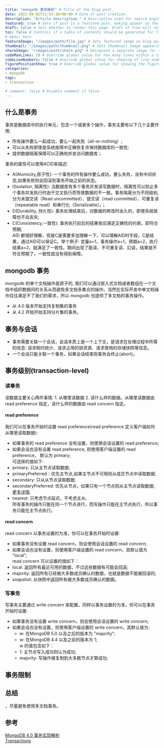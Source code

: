 ```yaml
---
title: "mongodb 事务解析" # Title of the blog post.   
date: 2022-09-02T11:53:16+08:00 # Date of post creation.
description: "Article description." # Description used for search engine.
featured: true # Sets if post is a featured post, making appear on the home page side bar.
draft: false # Sets whether to render this page. Draft of true will not be rendered.
toc: false # Controls if a table of contents should be generated for first-level links automatically.
# menu: main
featureImage: "/images/path/file.jpg" # Sets featured image on blog post.
thumbnail: "/images/path/thumbnail.png" # Sets thumbnail image appearing inside card on homepage.
shareImage: "/images/path/share.png" # Designate a separate image for social media sharing.
codeMaxLines: 10 # Override global value for how many lines within a code block before auto-collapsing.
codeLineNumbers: false # Override global value for showing of line numbers within code block.
figurePositionShow: true # Override global value for showing the figure label.
categories:
- mongodb
tags:
- transaction

# comment: false # Disable comment if false.
---
```


## 什么是事务
事务是数据库中的执行单元，包含一个或者多个操作，事务主要有以下几个主要作用:    
- 所有操作要么一起成功，要么一起失败（all-or-nothing）;   
- 可以从失败即使是系统故障中正确恢复并保持数据库的一致性;   
- 提供数据隔离保障可以正确地并发访问数据库；   

事务的属性可以使用ACID来描述:  
- A(Atomicity,原子性): 一个事务的所有操作要么成功，要么失败，没有中间状态,如果失败则会回滚到事务开始之前的状态。  
- I(Isolation, 隔离性): 当数据库有多个事务并发读写数据时，隔离性可以防止多个事务并发执行时由于交叉执行而导致数据的不一致。事务隔离分为不同级别,分为未提交读（Read uncommitted）、提交读（read committed）、可重复读（repeatable read）和串行化（Serializable）。；     
- D(Durability, 持久性): 事务处理结束后，对数据的修改时永久的，即使系统故障也不会丢失;    
- C(Consistency,一致性):  事务执行前后的结果依旧满足正确性的约束，即符合预期;  
AID 都很好理解，但是C是需要多加理解一下，可以理解AID时手段，C是结果，通过AID可以保证C。举个例子: 变量a=1，事务操作a+1，预期a=2，执行结果a=2，就满足了一致性。期间出现了脏读、不可重复读、幻读，结果就不符合预期了，一致性就没有得到保障。


## mongodb 事务
mongodb 的单个文档操作是原子的, 我们可以通过嵌入式文档或者数组在一个文档中组织数据间的关系从而避免多文档多集合的操作。当然在实际开发中单文档操作往往满足不了我们的需求，所以 mongodb 也提供了多文档的事务操作。  
- 从 4.0 版本开始支持复制集的事务  
- 从 4.2 开始开始支持分片集的事务。


## 事务与会话  
- 事务需要关联一个会话，会话本质上是一个上下文，是请求在处理过程中所需的信息: 请求耗时统计、请求占用的锁资源、请求使用的存储快照等信息。  
- 一个会话只能关联一个事务，如果会话结束则事务会终止(abort)。   

## 事务级别(transaction-level)  
### 读事务
读数据主要关心两件事情: 1. 从哪里读数据 2. 读什么样的数据。从哪里读数据由 read preference 指定，读什么样的数据由
read concern 指定。
#### read preference
我们可以在事务开始时设置  read preference(read preference 定义客户端如何从哪里读取数据):  
- 如果事务的 read preference 没有设置，则使用会话设置的 read preference;  
- 如果会话也没有设置 read preference, 则使用客户端设置的 read preference， 默认为 primary;  
可选择的值如下:
- primary: 只从主节点读取数据;  
- primaryPreferred：优先主节点,如果主节点不可用则从成员节点中读取数据;    
- secondary: 只从从节点读取数据;  
- secondaryPreferred: 优先从节点，如果只有一个节点则从主节点读取数据; [更多详情](https://www.mongodb.com/docs/manual/core/read-preference/#mongodb-readmode-secondaryPreferred);  
- nearest: 只考虑节点延迟，不考虑主从;  
所有事务的操作只能在同一个节点进行，而写操作只能在主节点执行，所以事务只能在主节点执行。
#### read concern 
read concern 以事务设置的为准，你可以在事务开始时设置:
- 如果事务没有设置 read concern，则会使用会话设置的 read concern;  
- 如果会话也没有设置，则使用客户端设置的 read concern，其默认值为 "local";  
read concern 可以设置的值如下：  
- local: 返回所有最近可用的数据，不过这些数据有可能会回滚;  
- majority: 返回所有已经被大多数成员确认的数据，也就是数据不能被回滚的;  
- snapshot:  从快照中返回所有被大多数成员确认的数据。


### 写事务  
写事务主要通过  write concern 来配置，同样以事务设置的为准，你可以在事务开始时设置:
- 如果事务没有设置 write concern，则会使用会话设置的 write concern;
- 如果会话也没有设置，则使用客户端设置的 write concern，其默认值为:
  - w: 在MongoDB 5.0 以及之后的版本为 "majority";   
  - w: 在MongoDB 4.4 以及之前的版本为 1;   
w 的值包含如下：  
  - 1: 主节点写入成功则认为成功;  
  - majority: 写操作被复制到大多数节点才算成功;  
## 事务限制  
    
## 总结
，尽量避免使用多文档事务。  

## 参考
[MongoDB 4.0 事务实现解析](https://mongoing.com/%3Fp%3D6084)  
[Transactions](https://www.mongodb.com/docs/manual/core/transactions/#transactions-and-sessions)   






















